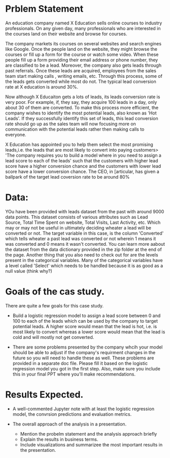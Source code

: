 # Prblem Statement

An education company named X Education sells online courses to industry professionals. On any given day, many professionals who are interested in the courses land on their website and browse for courses.

The company markets its courses on several websites and search engines like Google. Once the people land on the website, they might browse the courses or fill up a form for the course or watch some video. When these people fill up a form providing their email address or phone number, they are classified to be a lead. Moreover, the company also gets leads through past referrals. Once these leads are acquired, employees from the sales team start making calls , writing emails, etc. Through this process, some of the leads gets converted while most do not. The typical lead conversion rate at X education is around 30%.

Now although X Educaiton gets a lots of leads, its leads conversion rate is very poor. For example, if, they say, they acquire 100 leads in a day, only about 30 of them are converted. To make this process more efficient, the company wishes to identify the most potential leads, also known as 'Hot Leads'. If they successfully identify this set of leads, this lead conversion rate should go up as the sales team will now focusing more on communication with the potential leads rather then making calls to everyone.

X Education has appointed you to help them select the most promising leads,i.e. the leads that are most likely to convert into paying customers> 'The company requires you to build a model where in you need to assign a lead score to each of the leads' such that the customers with higher lead score have a higher conversion chance and the customers with lower lead score have a lower conversion chance. The CEO, in [articular, has given a ballpark of the target lead coversion rate to be around 80% 

# Data:

YOu have been provided with leads dataset from the past with around 9000 data points. This dataset consists of various attributes such as Lead Source, Total Time Spent on website, Total Visits, Last Activity, etc. Which may or may  not be useful in ultimately deciding wheater a lead will be converted or not. The target variable in this case, is the column 'Converted' which tells wheater a past lead was converted or not wherein 1 means it was converted and 0 means it wasn't converted. You can learn more aabout the dataset from the data dictionary provided in the zip folder at the end of the page.
Another thing that you also need to check out for are the levels present in the categorical variables. Many of the categorical variables have a level called 'Select' which needs to be handled because it is as good as a null value (think why?)

# Goals of the cas study.

There are quite a few goals for this case study.

* Build a logistic regression model to assign a lead score between 0 and 100 to each of the leads which can be used by the company to target potential leads. A higher score would mean that the lead is hot, i.e. is most likely to convert whereas a lower score would mean that the lead is cold and will mostly not get converted.

* There are some problems presented by the company whcih your model should be able to adjust if the company's requirment changes in the future so you will need to handle these as well. These problems are provided in a separate doc file. Please fill it based on the logistic regression model you got in the first step. Also, make sure you include this in your final PPT where you'll make recommendations.

# Results Expected.

* A well-commented Jupyter note with at least the logistic regression model, the convrsion predictions and evaluation metrics.

* The overall approach of the analysis in a presentation.
    * Mention the probelm statement and the analysis approach briefly
    * Explain the results in business terms.
    * Include visualizations and summarizee the most important results
      in the presentation. 
